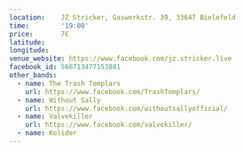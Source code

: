 ```yaml
---
location:    JZ Stricker, Gaswerkstr. 39, 33647 Bielefeld
time:        '19:00'
price:       7€
latitude: 
longitude:  
venue_website: https://www.facebook.com/jz.stricker.live
facebook_id: 566713477153881
other_bands:
  - name: The Trash Templars
    url: https://www.facebook.com/TrashTemplars/
  - name: Without Sally
    url: https://www.facebook.com/withoutsallyofficial/
  - name: Valvekiller
    url: https://www.facebook.com/valvekiller/
  - name: Kolider
---
```

